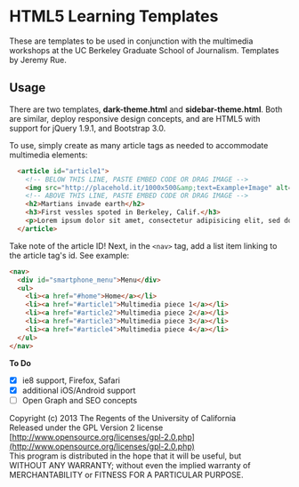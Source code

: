 HTML5 Learning Templates
========

These are templates to be used in conjunction with the multimedia workshops at the UC Berkeley Graduate School of Journalism. Templates by Jeremy Rue.

Usage
-------

There are two templates, **dark-theme.html** and **sidebar-theme.html**. Both are similar, deploy responsive design concepts, and are HTML5 with support for jQuery 1.9.1, and Bootstrap 3.0.

To use, simply create as many article tags as needed to accommodate multimedia elements:

```html
  <article id="article1">
    <!-- BELOW THIS LINE, PASTE EMBED CODE OR DRAG IMAGE -->
    <img src="http://placehold.it/1000x500&amp;text=Example+Image" alt="description of image">
    <!-- ABOVE THIS LINE, PASTE EMBED CODE OR DRAG IMAGE -->
    <h2>Martians invade earth</h2>
    <h3>First vessles spoted in Berkeley, Calif.</h3>
    <p>Lorem ipsum dolor sit amet, consectetur adipisicing elit, sed do eiusmod tempor incididunt ut labore et dolore magna aliqua. Ut enim ad minim veniam, quis nostrud exercitation ullamco laboris nisi ut aliquip ex ea commodo consequat. Duis aute irure dolor in reprehenderit in voluptate velit esse cillum dolore eu fugiat nulla pariatur. Excepteur sint occaecat cupidatat non proident, sunt in culpa qui officia deserunt mollit anim id est laborum.</p>
  </article>
```

Take note of the article ID! Next, in the `<nav>` tag, add a list item linking to the article tag's id. See example:

```html
<nav>
  <div id="smartphone_menu">Menu</div>
  <ul>
    <li><a href="#home">Home</a></li>
    <li><a href="#article1">Multimedia piece 1</a></li>
    <li><a href="#article2">Multimedia piece 2</a></li>
    <li><a href="#article3">Multimedia piece 3</a></li>
    <li><a href="#article4">Multimedia piece 4</a></li>
  </ul>
</nav>
```

**To Do**
- [x] ie8 support, Firefox, Safari
- [x] additional iOS/Android support
- [ ] Open Graph and SEO concepts

Copyright (c) 2013 The Regents of the University of California<br>
Released under the GPL Version 2 license<br>
[http://www.opensource.org/licenses/gpl-2.0.php](http://www.opensource.org/licenses/gpl-2.0.php)<br>
This program is distributed in the hope that it will be useful, but<br>
WITHOUT ANY WARRANTY; without even the implied warranty of<br>
MERCHANTABILITY or FITNESS FOR A PARTICULAR PURPOSE.<br>